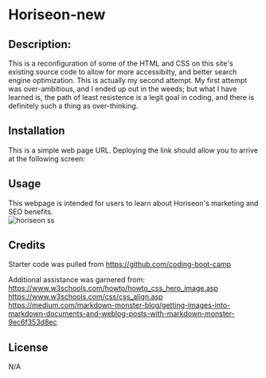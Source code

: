 # Horiseon-new

## Description: 

This is a reconfiguration of some of the HTML and CSS on this site's existing source code to allow for more accessibilty, and better search engine optimization. This is actually my second attempt. My first attempt was over-ambitious, and I ended up out in the weeds; but what I have learned is, the path of least resistence is a legit goal in coding, and there is definitely such a thing as over-thinking. 

## Installation

This is a simple web page URL. Deploying the link should allow you to arrive at the following screen: 



## Usage

This webpage is intended for users to learn about Horiseon's marketing and SEO benefits.  
![horiseon ss](https://user-images.githubusercontent.com/128933116/232878646-ad859af0-cc07-400d-be3a-d0a08bce92b6.jpg)



## Credits

Starter code was pulled from https://github.com/coding-boot-camp

Additional assistance was garnered from: 
https://www.w3schools.com/howto/howto_css_hero_image.asp
https://www.w3schools.com/css/css_align.asp
https://medium.com/markdown-monster-blog/getting-images-into-markdown-documents-and-weblog-posts-with-markdown-monster-9ec6f353d8ec




## License

N/A

